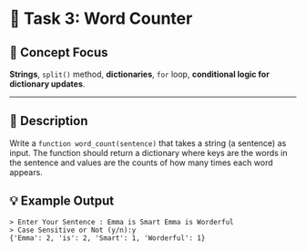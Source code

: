 # 🎯 Task 3: Word Counter

## 🧠 Concept Focus

**Strings**, ```split()``` method, **dictionaries**, ```for``` loop, **conditional logic for dictionary updates**.

---

## 📄 Description

Write a ```function word_count(sentence)``` that takes a string (a sentence) as input. The function should return a dictionary where keys are the words in the sentence and values are the counts of how many times each word appears.

## 💡 Example Output

```
> Enter Your Sentence : Emma is Smart Emma is Worderful
> Case Sensitive or Not (y/n):y
{'Emma': 2, 'is': 2, 'Smart': 1, 'Worderful': 1}
```

